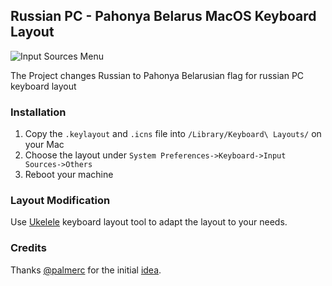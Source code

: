 ## Russian PC - Pahonya Belarus MacOS Keyboard Layout

![Input Sources Menu](https://i.imgur.com/bOT2WiAm.png)

The Project changes Russian to Pahonya Belarusian flag for russian PC keyboard layout
### Installation
1. Copy the `.keylayout` and `.icns` file into `/Library/Keyboard\ Layouts/` on your Mac
2. Choose the layout under `System Preferences->Keyboard->Input Sources->Others`
3. Reboot your machine

### Layout Modification 
 Use [Ukelele](http://scripts.sil.org/ukelele) keyboard layout tool to adapt the layout to your needs.

### Credits
Thanks [@palmerc](https://github.com/palmerc/Ukrainian-Russian) for the initial [idea](https://github.com/palmerc/Ukrainian-Russian).
